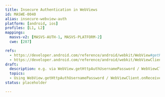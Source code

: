 ```yaml
---
title: Insecure Authentication in WebViews
id: MASWE-0040
alias: insecure-webview-auth
platform: [android, ios]
profiles: [L1, L2]
mappings:
  masvs-v2: [MASVS-AUTH-1, MASVS-PLATFORM-2]
  cwe: [287]

refs:
  - https://developer.android.com/reference/android/webkit/WebView#getHttpAuthUsernamePassword(java.lang.String,%20java.lang.String)
  - https://developer.android.com/reference/android/webkit/WebViewClient#onReceivedHttpAuthRequest(android.webkit.WebView,%20android.webkit.HttpAuthHandler,%20java.lang.String,%20java.lang.String)
draft:
  description: e.g. via WebView.getHttpAuthUsernamePassword / WebViewClient.onReceivedHttpAuthRequest
  topics:
  - Using WebView.getHttpAuthUsernamePassword / WebViewClient.onReceivedHttpAuthRequest
status: placeholder

---
```



